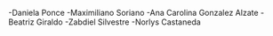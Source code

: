 -Daniela Ponce
-Maximiliano Soriano
-Ana Carolina Gonzalez Alzate
-Beatriz Giraldo
-Zabdiel Silvestre 
-Norlys Castaneda
